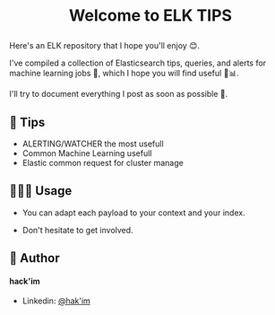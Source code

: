 # <p align="center">Welcome to ELK TIPS</p>
  
Here's an ELK repository that I hope you'll enjoy 😊.

I've compiled a collection of Elasticsearch tips, queries, and alerts for machine learning jobs 🤖, which I hope you will find useful 🔧📊.

I'll try to document everything I post as soon as possible 📝.

## 🧐 Tips 

- ALERTING/WATCHER the most usefull
- Common Machine Learning usefull
- Elastic common request for cluster manage 

## 🧑🏻‍💻 Usage 

 - You can adapt each payload to your context and your index.

 - Don't hesitate to get involved.

##

## 🙇 Author
#### hack'im
- Linkedin: [@hak'im](https://www.linkedin.com/in/hakim-djelili/)
